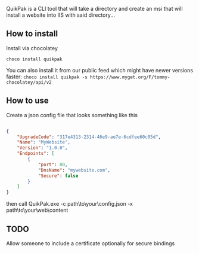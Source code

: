 QuikPak is a CLI tool that will take a directory and create an msi that will install a website into IIS with said directory...

## How to install

Install via chocolatey

`choco install quikpak`

You can also install it from our public feed which might have newer versions faster: `choco install quikpak -s https://www.myget.org/F/tommy-chocolatey/api/v2`

## How to use

Create a json config file that looks something like this


```json

{
    "UpgradeCode": "317e4313-2314-46e9-ae7e-6cdfee60c05d",
    "Name": "MyWebsite",
    "Version": "1.0.0",
    "Endpoints": [
        {
            "port": 80,
            "DnsName": "mywebsite.com",
            "Secure": false
        }
    ]
}

```

then call QuikPak.exe -c path\to\your\config.json -x path\to\your\web\content

## TODO

Allow someone to include a certificate optionally for secure bindings
